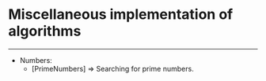 # Miscellaneous implementation of algorithms

---

* Numbers:
  * [PrimeNumbers] => Searching for prime numbers.